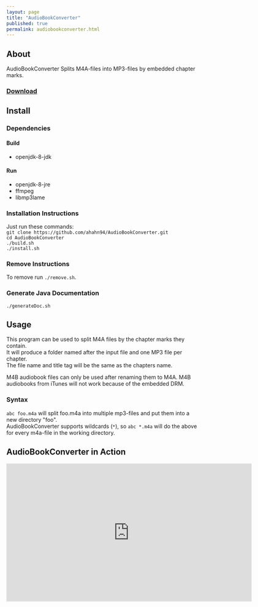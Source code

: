 ```yaml
---
layout: page
title: "AudioBookConverter"
published: true
permalink: audiobookconverter.html
---
```

## About
AudioBookConverter Splits M4A-files into MP3-files by embedded chapter marks.  

### <a href="https://github.com/ahahn94/AudioBookConverter">Download</a>  

## Install
### Dependencies
#### Build
- openjdk-8-jdk  

#### Run
- openjdk-8-jre  
- ffmpeg
- libmp3lame

### Installation Instructions
Just run these commands:  
`git clone https://github.com/ahahn94/AudioBookConverter.git`  
`cd AudioBookConverter`  
`./build.sh`  
`./install.sh`  

### Remove Instructions
To remove run `./remove.sh`.

### Generate Java Documentation
`./generateDoc.sh`  

## Usage
This program can be used to split M4A files by the chapter marks they contain.  
It will produce a folder named after the input file and one MP3 file per chapter.  
The file name and title tag will be the same as the chapters name.  

M4B audiobook files can only be used after renaming them to M4A.
M4B audiobooks from iTunes will not work because of the embedded DRM.  

### Syntax  
`abc foo.m4a` will split foo.m4a into multiple mp3-files and put them into a new directory "foo".  
AudioBookConverter supports wildcards (`*`), so `abc *.m4a` will do the above for every m4a-file in the working directory.  

## AudioBookConverter in Action
<iframe id="ytplayer" allowfullscreen="true" type="text/html" width="640" height="360"
  src="https://www.youtube.com/embed/Ugpe2cKMvh8" frameborder="0"> </iframe>
